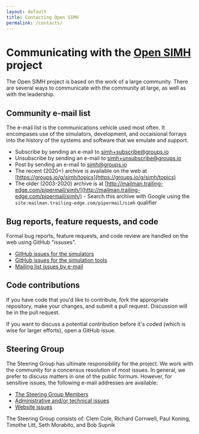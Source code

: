 ```yaml
---
layout: default
title: Contacting Open SIMH
permalink: /contacts/
---
```


# Communicating with the [Open SIMH](/) project
The Open SIMH project is based on the work of a large community.  There are several ways to communicate with the community at large, as well as with the leadership.

## Community e-mail list
The e-mail list is the communications vehicle used most often.  It encompases use of the simulators, development, and occaisional forrays into the history of the systems and software that we emulate and support.
 - Subscribe by sending an e-mail to [simh+subscribe@groups.io](mailto:simh+subscribe@groups.io)
 - Unsubscribe by sending an e-mail to [simh+unsubscribe@groups.io](mailto:simh+unsubscribe@groups.io)
 - Post by sending an e-mail to [simh@groups.io](mailto:simh@groups.io)
 - The recent (2020+) archive is available on the web at [https://groups.io/g/simh/topics](https://groups.io/g/simh/topics)
 - The older (2003-2020) archive is at [http://mailman.trailing-edge.com/pipermail/simh/](http://mailman.trailing-edge.com/pipermail/simh/)
        - Search this archive with Google using the `site:mailman.trailing-edge.com/pipermail/simh` qualifier

## Bug reports, feature requests, and code
Formal bug reports, feature requests, and code review are handled on the web using GitHub "issuses".
 - [GitHub issues for the simulators](https://github.com/open-simh/simh/issues)
 - [GitHub issues for the simulation tools](https://github.com/open-simh/simtools/issues)
 - [Mailing list issues by e-mail](mailto:simh+owner@groups.io)

## Code contributions
If you have code that you'd like to contribute, fork the appropriate repository, make your changes, and submit a pull request.  Discussion will be in the pull request.

If you want to discuss a potential contribution before it's coded (which is wise for larger efforts), open a GitHub issue.

## Steering Group
The Steering Group has ultimate responsibility for the project.  We work with the community for a concensus resolution of most issues.  In general, we prefer to discuss matters in one of the public formum.  However, for sensitive issues, the following e-mail addresses are available:
 - [The Steering Group Members](mailto:sg@opensimh.org)
 - [Administrative and/or technical issues](mailto:admin@opensimh.org)
 - [Website issues](mailto:webmaster@opensimh.org)

The Steering Group consists of: Clem Cole, Richard Cornwell, Paul Koning, Timothe Litt, Seth Morabito, and Bob Supnik
